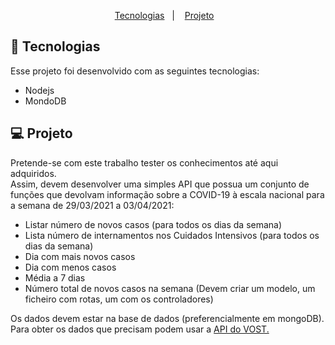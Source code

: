 <p align="center">
  <a href="#-tecnologias">Tecnologias</a>&nbsp;&nbsp;&nbsp;|&nbsp;&nbsp;&nbsp;
  <a href="#-projeto">Projeto</a>&nbsp;&nbsp;&nbsp;
</p>

## 🚀 Tecnologias

Esse projeto foi desenvolvido com as seguintes tecnologias:
- Nodejs
- MondoDB

## 💻 Projeto

Pretende-se com este trabalho tester os conhecimentos até aqui adquiridos. <br/>
Assim, devem desenvolver uma simples API que possua um conjunto de funções que devolvam informação sobre a COVID-19 à escala nacional para a semana de 29/03/2021 a 03/04/2021:
- Listar número de novos casos (para todos os dias da semana)
- Lista número de internamentos nos Cuidados Intensivos (para todos os dias da semana)
- Dia com mais novos casos
- Dia com menos casos
- Média a 7 dias
- Número total de novos casos na semana
(Devem criar um modelo, um ficheiro com rotas, um com os controladores)

Os dados devem estar na base de dados (preferencialmente em mongoDB). <br/>
Para obter os dados que precisam podem usar a <a href="https://covid19-api.vost.pt/">API do VOST.</a>
